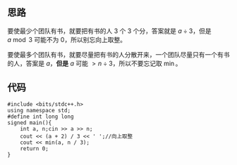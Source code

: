 ## 思路

要使最少个团队有书，就要把有书的人 $3$ 个 $3$ 个分，答案就是 $a \div 3$，但是 $a \bmod 3$ 可能不为 $0$，所以别忘向上取整。

要使最多个团队有书，就要尽量把有书的人分散开来，一个团队尽量只有一个有书的人，答案是 $a$，**但是** $a$ 可能 $> n \div 3$，所以不要忘记取 $\min$。

## 代码

```
#include <bits/stdc++.h>
using namespace std;
#define int long long
signed main(){
    int a, n;cin >> a >> n;
    cout << (a + 2) / 3 << ' ';//向上取整
    cout << min(a, n / 3);
    return 0;
}
```